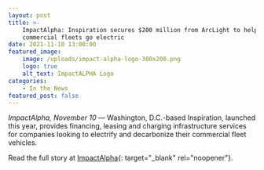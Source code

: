 ```yaml
---
layout: post
title: >-
    ImpactAlpha: Inspiration secures $200 million from ArcLight to help
    commercial fleets go electric
date: 2021-11-10 13:00:00
featured_image:
    image: /uploads/impact-alpha-logo-300x200.png
    logo: true
    alt_text: ImpactALPHA Logo
categories:
    - In the News
featured_post: false
---
```

*ImpactAlpha, November 10* — Washington, D.C.-based Inspiration, launched this year, provides financing, leasing and charging infrastructure services for companies looking to electrify and decarbonize their commercial fleet vehicles.

Read the full story at [ImpactAlpha](https://impactalpha.com/inspiration-secures-200-million-from-arclight-to-help-commercial-fleets-go-electric/){: target="_blank" rel="noopener"}.
